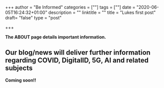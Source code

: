 +++
author = "Be Informed"
categories = [""]
tags = [""]
date = "2020-06-05T16:24:32+01:00"
description = ""
linktitle = ""
title = "Lukes first post"
draft= "false"
type = "post"

+++



**The ABOUT page details important information.**

## Our blog/news will deliver further information regarding COVID, DigitalID, 5G, AI and related subjects

**Coming soon!!**


